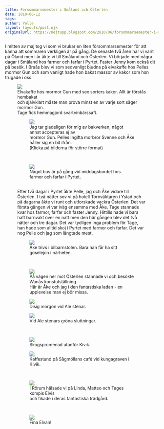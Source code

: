```yaml
---
title: Försommarsemester i Småland och Österlen
date: 2010-06-12
tags: 	
author: Pelle
layout: layouts/post.njk
originalUrl: https://nejtupp.blogspot.com/2010/06/forsommarsemester-i-smaland-och.html
---
```


I mitten av maj tog vi som vi brukar en liten försommarsemester för att känna att sommaren verkligen är på gång. De senaste två åren har vi varit på Öland men i år åkte vi till Småland och Österlen. Vi började med några dagar i Småland hos farmor och farfar i Pyrtet. Faster Jenny kom också dit på besök. I Braås blev vi som sedvanligt bjudna på elvakaffe hos Pelles mormor Gun och som vanligt hade hon bakat massor av kakor som hon trugade i oss.<br>

<figure>
	<img src="../../../img/2010/06/Pyrtet-_MG_9993.jpg">
	<figcaption>Elvakaffe hos mormor Gun med sex sorters kakor. Allt är förstås hembakat<br>och självklart måste man prova minst en av varje sort säger mormor Gun.<br>Tage fick hemmagjord svartvinbärssaft.<br></span></span> </div>

<figure>
	<img src="../../../img/2010/06/Pyrtet-_MG_9999.jpg">
	<figcaption>Jag tar gladeligen för mig av bakverken, något annat accepteras ej av<br>mormor Gun. Pelles ingifta morbror Svenne och Åke håller sig en bit ifrån.<br>(Klicka på bilderna för större format)<br></figcaption>
</figure>

</div><br><figure>
	<img src="../../../img/2010/06/Pyrtet-_MG_0045.jpg">
	<figcaption>Något bus är på gång vid middagsbordet hos farmor och farfar i Pyrtet.</figcaption>
</figure>

<br>Efter två dagar i Pyrtet åkte Pelle, jag och Åke vidare till Österlen. I två nätter sov vi på hotell Tornväktaren i Ystad och på dagarna åkte vi runt och utforskade vackra Österlen. Det var första gången vi var iväg ensamma med Åke. Tage stannade kvar hos farmor, farfar och faster Jenny. Hittills hade vi bara haft barnvakt över en natt men den här gången blev det två nätter och tre dagar. Det var tydligen inga problem för Tage, han hade som alltid skoj i Pyrtet med farmor och farfar. Det var nog Pelle och jag som längtade mest.<br>

<figure>
	<img src="../../../img/2010/06/%C3%96sterlen-_MG_0137.jpg">
	<figcaption>Åke trivs i bilbarnstolen. Bara han får ha sitt goselejon i närheten.</figcaption>
</figure>

</div><br><figure>
	<img src="../../../img/2010/06/%C3%96sterlen-_MG_0064.jpg">
	<figcaption>På vägen ner mot Österlen stannade vi och besökte Wanås konstutställning.<br>Här är Åke och jag i den fantastiska ladan - en upplevelse man ej bör missa.</figcaption>
</figure>

</div>

<figure>
	<img src="../../../img/2010/06/%C3%96sterlen-_MG_0090.jpg">
	<figcaption>Disig morgon vid Ale stenar. </figcaption>
</figure>

<figure>
	<img src="../../../img/2010/06/%C3%96sterlen-_MG_0083.jpg">
	<figcaption>Vid Ale stenars gröna sluttningar.</figcaption>
</figure>

</div><br><figure>
	<img src="../../../img/2010/06/%C3%96sterlen-_MG_0149.jpg">
	<figcaption>Skogspromenad utanför Kivik.</figcaption>
</figure>

<figure>
	<img src="../../../img/2010/06/%C3%96sterlen-_MG_0163.jpg">
	<figcaption>Kaffestund på Sågmöllans café vid kungagraven i Kivik.<br></figcaption>
</figure>

</div><br><figure>
	<img src="../../../img/2010/06/%C3%96sterlen-_MG_0228.jpg">
	<figcaption>I Rörum hälsade vi på Linda, Matteo och Tages kompis Elvis<br>och fikade i deras fantastiska trädgård.</figcaption>
</figure>

</div><br><figure>
	<img src="../../../img/2010/06/%C3%96sterlen-_MG_0236.jpg">
	<figcaption>Fina Elvan!</figcaption>
</figure>
